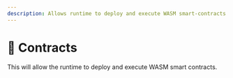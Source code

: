 ```yaml
---
description: Allows runtime to deploy and execute WASM smart-contracts.
---
```


# 📃 Contracts

This will allow the runtime to deploy and execute WASM smart contracts.
